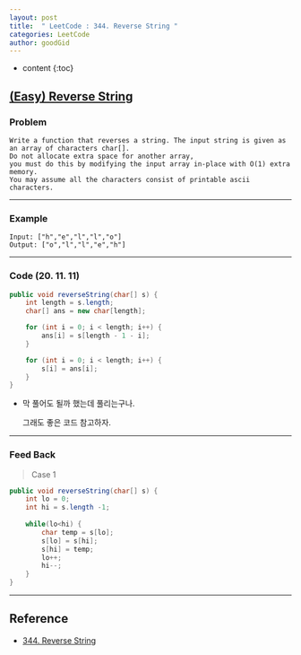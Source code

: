 ```yaml
---
layout: post
title:  " LeetCode : 344. Reverse String "
categories: LeetCode
author: goodGid
---
```

* content
{:toc}

## [(Easy) Reverse String](https://leetcode.com/problems/reverse-string/)

### Problem

```
Write a function that reverses a string. The input string is given as an array of characters char[].
Do not allocate extra space for another array, 
you must do this by modifying the input array in-place with O(1) extra memory.
You may assume all the characters consist of printable ascii characters.
```
 
---

### Example

```
Input: ["h","e","l","l","o"]
Output: ["o","l","l","e","h"]
```

---

### Code (20. 11. 11)

``` java
public void reverseString(char[] s) {
    int length = s.length;
    char[] ans = new char[length];

    for (int i = 0; i < length; i++) {
        ans[i] = s[length - 1 - i];
    }

    for (int i = 0; i < length; i++) {
        s[i] = ans[i];
    }
}
```

* 막 풀어도 될까 했는데 풀리는구나.

  그래도 좋은 코드 참고하자.


---

### Feed Back

> Case 1

``` java
public void reverseString(char[] s) {
    int lo = 0;
    int hi = s.length -1;
    
    while(lo<hi) {
        char temp = s[lo];
        s[lo] = s[hi];
        s[hi] = temp;
        lo++;
        hi--;
    }
}
```

---

## Reference

* [344. Reverse String](https://leetcode.com/problems/reverse-string/)
